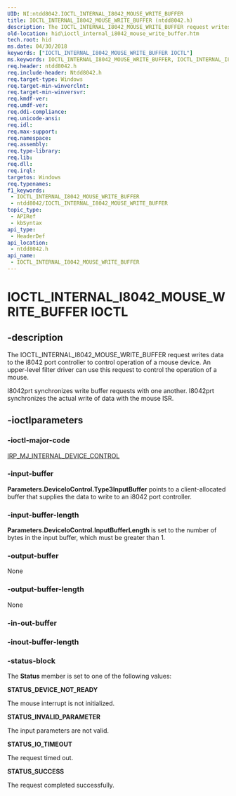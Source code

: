 ```yaml
---
UID: NI:ntdd8042.IOCTL_INTERNAL_I8042_MOUSE_WRITE_BUFFER
title: IOCTL_INTERNAL_I8042_MOUSE_WRITE_BUFFER (ntdd8042.h)
description: The IOCTL_INTERNAL_I8042_MOUSE_WRITE_BUFFER request writes data to the i8042 port controller to control operation of a mouse device.
old-location: hid\ioctl_internal_i8042_mouse_write_buffer.htm
tech.root: hid
ms.date: 04/30/2018
keywords: ["IOCTL_INTERNAL_I8042_MOUSE_WRITE_BUFFER IOCTL"]
ms.keywords: IOCTL_INTERNAL_I8042_MOUSE_WRITE_BUFFER, IOCTL_INTERNAL_I8042_MOUSE_WRITE_BUFFER control, IOCTL_INTERNAL_I8042_MOUSE_WRITE_BUFFER control code [Human Input Devices], hid.ioctl_internal_i8042_mouse_write_buffer, i8042ref_660499b1-32f5-4343-b0a2-176d03d0270c.xml, ntdd8042/IOCTL_INTERNAL_I8042_MOUSE_WRITE_BUFFER
req.header: ntdd8042.h
req.include-header: Ntdd8042.h
req.target-type: Windows
req.target-min-winverclnt: 
req.target-min-winversvr: 
req.kmdf-ver: 
req.umdf-ver: 
req.ddi-compliance: 
req.unicode-ansi: 
req.idl: 
req.max-support: 
req.namespace: 
req.assembly: 
req.type-library: 
req.lib: 
req.dll: 
req.irql: 
targetos: Windows
req.typenames: 
f1_keywords:
 - IOCTL_INTERNAL_I8042_MOUSE_WRITE_BUFFER
 - ntdd8042/IOCTL_INTERNAL_I8042_MOUSE_WRITE_BUFFER
topic_type:
 - APIRef
 - kbSyntax
api_type:
 - HeaderDef
api_location:
 - ntdd8042.h
api_name:
 - IOCTL_INTERNAL_I8042_MOUSE_WRITE_BUFFER
---
```


# IOCTL_INTERNAL_I8042_MOUSE_WRITE_BUFFER IOCTL


## -description

The IOCTL_INTERNAL_I8042_MOUSE_WRITE_BUFFER request writes data to the i8042 port controller to control operation of a mouse device. An upper-level filter driver can use this request to control the operation of a mouse.

I8042prt synchronizes write buffer requests with one another. I8042prt synchronizes the actual write of data with the mouse ISR.

## -ioctlparameters

### -ioctl-major-code

[IRP_MJ_INTERNAL_DEVICE_CONTROL](/windows-hardware/drivers/kernel/irp-mj-internal-device-control)

### -input-buffer

<b>Parameters.DeviceIoControl.Type3InputBuffer</b> points to a client-allocated buffer that supplies the data to write to an i8042 port controller.

### -input-buffer-length

<b>Parameters.DeviceIoControl.InputBufferLength</b> is set to the number of bytes in the input buffer, which must be greater than 1.

### -output-buffer

None

### -output-buffer-length

None

### -in-out-buffer

### -inout-buffer-length

### -status-block

The <b>Status</b> member is set to one of the following values:




**STATUS_DEVICE_NOT_READY**

The mouse interrupt is not initialized.


**STATUS_INVALID_PARAMETER**

The input parameters are not valid.


**STATUS_IO_TIMEOUT**

The request timed out.


**STATUS_SUCCESS**

The request completed successfully.


